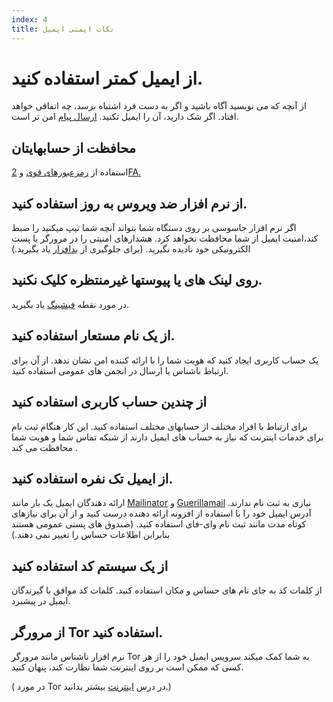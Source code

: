 ```yaml
---
index: 4
title: نکات ایمنی ایمیل
---
```

# از ایمیل کمتر استفاده کنید.

از آنچه که می نویسید آگاه باشید و اگر به دست فرد اشتباه برسد، چه اتفاقی خواهد افتاد. اگر شک دارید، آن را ایمیل نکنید. [ارسال پیام](umbrella://communications/sending-a-message) امن تر است.

## محافظت از حسابهایتان

استفاده از [رمزعبورهای قوی](umbrella://information/passwords/beginner) و [2FA.](umbrella://information/passwords/advanced) 

## از نرم افزار ضد ویروس به روز استفاده کنید.

 اگر نرم افزار جاسوسی بر روی دستگاه شما بتواند آنچه شما تیپ میکنید را ضبط کند،امنیت ایمیل از شما محافظت نخواهد کرد. هشدارهای امنیتی را در مرورگر یا پست الکترونیکی خود نادیده نگیرید. (برای جلوگیری از [بدافزار](umbrella://information/malware) یاد بگیرید.)

## روی لینک های یا پیوستها غیرمنتظره کلیک نکنید.

در مورد نقطه [فیشینگ](umbrella://communications/phishing) یاد بگیرید. 

## از یک نام مستعار استفاده کنید.

یک حساب کاربری ایجاد کنید که هویت شما را با ارائه کننده امن نشان ندهد. از آن برای ارتباط ناشناس یا ارسال در انجمن های عمومی استفاده کنید.

## از چندین حساب کاربری استفاده کنید

برای ارتباط با افراد مختلف از حسابهای مختلف استفاده کنید. این کار هنگام ثبت نام برای خدمات اینترنت که نیاز به حساب های ایمیل دارند از شبکه تماس شما  و هویت شما محافظت می کند .

## از ایمیل تک نفره استفاده کنید.

ارائه دهندگان ایمیل یک بار مانند [Mailinator](https://www.mailinator.com/) و [Guerillamail](https://www.guerrillamail.com/) نیازی به ثبت نام ندارند.  آدرس ایمیل خود را با استفاده از افزونه ارائه دهنده درست کنید و از آن برای نیازهای کوتاه مدت مانند ثبت نام وای-فای استفاده کنید. (صندوق های پستی عمومی هستند بنابراین اطلاعات حساس را تغییر نمی دهند.)

## از یک سیستم کد استفاده کنید

از کلمات کد به جای نام های حساس و مکان استفاده کنید. کلمات کد موافق با گیرندگان ایمیل در پیشبرد.

## از مرورگر Tor استفاده کنید.

نرم افزار ناشناس مانند مرورگر Tor به شما کمک میکند سرویس ایمیل خود را از هر کسی که ممکن است بر روی اینترنت شما نظارت کند، پنهان کنید.

( در مورد Tor در درس [اینترنت](umbrella://communications/the-internet) بیشتر بدانید.)